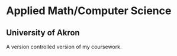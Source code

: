 # Applied Math/Computer Science
## University of Akron

A version controlled version of my coursework.

